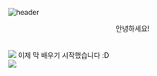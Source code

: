 ![header](https://capsule-render.vercel.app/api?type=Waving&color=85D5F1&height=150&section=header&text=Welcome&fontColor=fadfe7&fontSize=80&animation=fadeIn&fontAlignY=55)
<div align="center">
안녕하세요!<br/>
</div><br/>
<br/>
<img src="https://img.shields.io/badge/JAVA-b1aee7?style=for-the-badge&logo=java&logoColor=white ">
이제 막 배우기 시작했습니다 :D<br/>
<a href="https://hits.seeyoufarm.com"><img src="https://hits.seeyoufarm.com/api/count/incr/badge.svg?url=https%3A%2F%2Fgithub.com%2FJiYun9796&count_bg=%230D0044&title_bg=%230D0044&icon=github.svg&icon_color=%23FFCA1B&title=hits&edge_flat=false"/></a>
